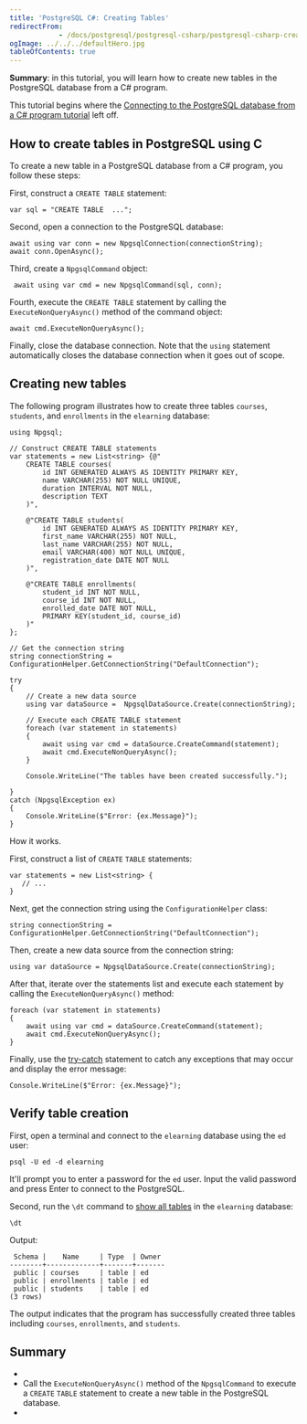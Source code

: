```yaml
---
title: 'PostgreSQL C#: Creating Tables'
redirectFrom: 
            - /docs/postgresql/postgresql-csharp/postgresql-csharp-create-table/
ogImage: ../../../defaultHero.jpg
tableOfContents: true
---
```



**Summary**: in this tutorial, you will learn how to create new tables in the PostgreSQL database from a C# program.





This tutorial begins where the [Connecting to the PostgreSQL database from a C# program tutorial](https://www.postgresqltutorial.com/postgresql-csharp/postgresql-csharp-connect/) left off.





## How to create tables in PostgreSQL using C





To create a new table in a PostgreSQL database from a C# program, you follow these steps:





First, construct a `CREATE TABLE` statement:





```
var sql = "CREATE TABLE  ...";
```





Second, open a connection to the PostgreSQL database:





```
await using var conn = new NpgsqlConnection(connectionString);
await conn.OpenAsync();
```





Third, create a `NpgsqlCommand` object:





```
 await using var cmd = new NpgsqlCommand(sql, conn);
```





Fourth, execute the `CREATE TABLE` statement by calling the `ExecuteNonQueryAsync()` method of the command object:





```
await cmd.ExecuteNonQueryAsync();
```





Finally, close the database connection. Note that the `using` statement automatically closes the database connection when it goes out of scope.





## Creating new tables





The following program illustrates how to create three tables `courses`, `students`, and `enrollments` in the `elearning` database:





```
using Npgsql;

// Construct CREATE TABLE statements
var statements = new List<string> {@"
    CREATE TABLE courses(
        id INT GENERATED ALWAYS AS IDENTITY PRIMARY KEY,
        name VARCHAR(255) NOT NULL UNIQUE,
        duration INTERVAL NOT NULL,
        description TEXT
    )",

    @"CREATE TABLE students(
        id INT GENERATED ALWAYS AS IDENTITY PRIMARY KEY,
        first_name VARCHAR(255) NOT NULL,
        last_name VARCHAR(255) NOT NULL,
        email VARCHAR(400) NOT NULL UNIQUE,
        registration_date DATE NOT NULL
    )",

    @"CREATE TABLE enrollments(
        student_id INT NOT NULL,
        course_id INT NOT NULL,
        enrolled_date DATE NOT NULL,
        PRIMARY KEY(student_id, course_id)
    )"
};

// Get the connection string
string connectionString = ConfigurationHelper.GetConnectionString("DefaultConnection");

try
{
    // Create a new data source
    using var dataSource =  NpgsqlDataSource.Create(connectionString);

    // Execute each CREATE TABLE statement
    foreach (var statement in statements)
    {
        await using var cmd = dataSource.CreateCommand(statement);
        await cmd.ExecuteNonQueryAsync();
    }

    Console.WriteLine("The tables have been created successfully.");

}
catch (NpgsqlException ex)
{
    Console.WriteLine($"Error: {ex.Message}");
}
```





How it works.





First, construct a list of `CREATE` `TABLE` statements:





```
var statements = new List<string> {
   // ...
}
```





Next, get the connection string using the `ConfigurationHelper` class:





```
string connectionString = ConfigurationHelper.GetConnectionString("DefaultConnection");
```





Then, create a new data source from the connection string:





```
using var dataSource = NpgsqlDataSource.Create(connectionString);
```





After that, iterate over the statements list and execute each statement by calling the `ExecuteNonQueryAsync()` method:





```
foreach (var statement in statements)
{
    await using var cmd = dataSource.CreateCommand(statement);
    await cmd.ExecuteNonQueryAsync();
}
```





Finally, use the [try-catch](https://www.csharptutorial.net/csharp-tutorial/csharp-try-catch/) statement to catch any exceptions that may occur and display the error message:





```
Console.WriteLine($"Error: {ex.Message}");
```





## Verify table creation





First, open a terminal and connect to the `elearning` database using the `ed` user:





```
psql -U ed -d elearning
```





It'll prompt you to enter a password for the `ed` user. Input the valid password and press Enter to connect to the PostgreSQL.





Second, run the `\dt` command to [show all tables](https://www.postgresqltutorial.com/postgresql-administration/postgresql-show-tables/) in the `elearning` database:





```
\dt
```





Output:





```
 Schema |    Name     | Type  | Owner
--------+-------------+-------+-------
 public | courses     | table | ed
 public | enrollments | table | ed
 public | students    | table | ed
(3 rows)
```





The output indicates that the program has successfully created three tables including `courses`, `enrollments`, and `students`.





## Summary





- 
- Call the `ExecuteNonQueryAsync()` method of the `NpgsqlCommand` to execute a `CREATE` `TABLE` statement to create a new table in the PostgreSQL database.
- 


